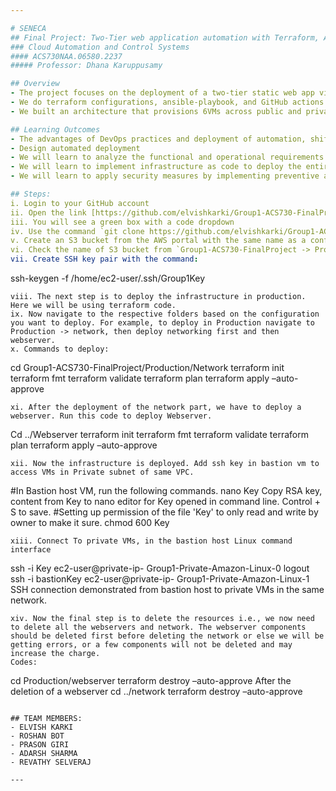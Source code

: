 ```yaml
---

# SENECA
## Final Project: Two-Tier web application automation with Terraform, Ansible, and GitHub Actions
### Cloud Automation and Control Systems
#### ACS730NAA.06580.2237
##### Professor: Dhana Karuppusamy

## Overview
- The project focuses on the deployment of a two-tier static web app via Terraform, Ansible, and GitHub actions.
- We do terraform configurations, ansible-playbook, and GitHub actions for automation.
- We built an architecture that provisions 6VMs across public and private subnets which deploys webservers using s3 buckets and Ansible playbook for management.

## Learning Outcomes
- The advantages of DevOps practices and deployment of automation, shifting towards the DevOps culture.
- Design automated deployment
- We will learn to analyze the functional and operational requirements of web applications.
- We will learn to implement infrastructure as code to deploy the entire application hosting solution.
- We will learn to apply security measures by implementing preventive and detective security controls. 

## Steps:
i. Login to your GitHub account  
ii. Open the link [https://github.com/elvishkarki/Group1-ACS730-FinalProject](https://github.com/elvishkarki/Group1-ACS730-FinalProject)  
iii. You will see a green box with a code dropdown  
iv. Use the command `git clone https://github.com/elvishkarki/Group1-ACS730-FinalProject.git`  
v. Create an S3 bucket from the AWS portal with the same name as a config file.  
vi. Check the name of S3 bucket from `Group1-ACS730-FinalProject -> Production -> Network -> config.tf` (from here we can find the name of the s3 bucket)   
vii. Create SSH key pair with the command:
```
ssh-keygen -f /home/ec2-user/.ssh/Group1Key
```
viii. The next step is to deploy the infrastructure in production. Here we will be using terraform code.  
ix. Now navigate to the respective folders based on the configuration you want to deploy. For example, to deploy in Production navigate to Production -> network, then deploy networking first and then webserver.  
x. Commands to deploy:
```
cd Group1-ACS730-FinalProject/Production/Network
terraform init
terraform fmt
terraform validate
terraform plan
terraform apply –auto-approve
```
xi. After the deployment of the network part, we have to deploy a webserver. Run this code to deploy Webserver.
```
Cd ../Webserver
terraform init
terraform fmt
terraform validate
terraform plan
terraform apply –auto-approve
```
xii. Now the infrastructure is deployed. Add ssh key in bastion vm to access VMs in Private subnet of same VPC.  
```
#In Bastion host VM, run the following commands.
nano Key
Copy RSA key, content from Key to nano editor for Key opened  in command line. Control + S to save.
#Setting up permission of the file 'Key' to only read and write by owner to make it sure.
chmod 600 Key
```
xiii. Connect To private VMs, in the bastion host Linux command interface  
```
ssh -i Key ec2-user@private-ip- Group1-Private-Amazon-Linux-0
logout
ssh -i bastionKey ec2-user@private-ip- Group1-Private-Amazon-Linux-1
SSH connection demonstrated from bastion host to private VMs in the same network.
```
xiv. Now the final step is to delete the resources i.e., we now need to delete all the webservers and network. The webserver components should be deleted first before deleting the network or else we will be getting errors, or a few components will not be deleted and may increase the charge.
Codes:
```
cd Production/webserver
terraform destroy –auto-approve
After the deletion of a webserver 
cd ../network
terraform destroy –auto-approve
```

## TEAM MEMBERS:
- ELVISH KARKI
- ROSHAN BOT
- PRASON GIRI
- ADARSH SHARMA
- REVATHY SELVERAJ

---
```

